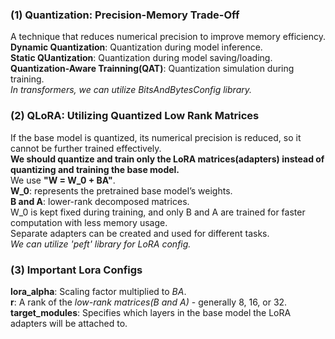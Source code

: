 ### (1) Quantization: Precision-Memory Trade-Off
A technique that reduces numerical precision to improve memory efficiency.  
**Dynamic Quantization**: Quantization during model inference.  
**Static QUantization**: Quantization during model saving/loading.  
**Quantization-Aware Trainning(QAT)**: Quantization simulation during training.  
*In transformers, we can utilize BitsAndBytesConfig library.*  

### (2) QLoRA: Utilizing Quantized Low Rank Matrices
If the base model is quantized, its numerical precision is reduced, so it cannot be further trained effectively.  
**We should quantize and train only the LoRA matrices(adapters) instead of quantizing and training the base model.**  
We use **"W = W_0 + BA"**.  
**W_0**: represents the pretrained base model’s weights.  
**B and A**: lower-rank decomposed matrices.  
W_0 is kept fixed during training, and only B and A are trained for faster computation with less memory usage.   
Separate adapters can be created and used for different tasks.  
*We can utilize 'peft' library for LoRA config.*  

### (3) Important Lora Configs
**lora_alpha**: Scaling factor multiplied to *BA*.  
**r**: A rank of the *low-rank matrices(B and A)* - generally 8, 16, or 32.  
**target_modules**: Specifies which layers in the base model the LoRA adapters will be attached to.  
